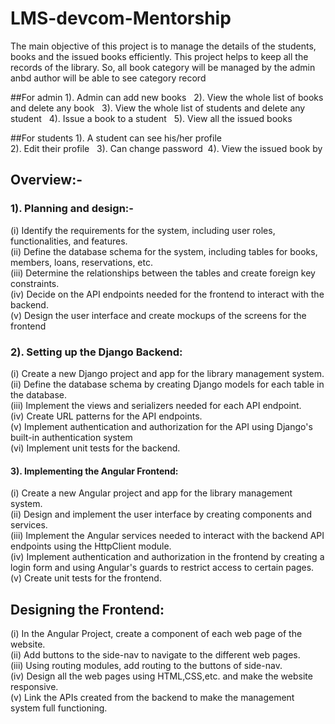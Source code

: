 # LMS-devcom-Mentorship
The main objective of this project is to manage the details of the students, books and the issued books efficiently. This project helps to keep all the records of the library. So, all book category will be managed by the admin anbd author will be able to see category record

##For admin 
1). Admin can add new books   
2). View the whole list of books and delete any book  
3). View the whole list of students and delete any student    
4). Issue a book to a student    
5). View all the issued books   

##For students 
1). A student can see his/her profile   
2). Edit their profile    
3). Can change password 
4). View the issued book by 

## Overview:-

### 1). Planning and design:-<br>
(i) Identify the requirements for the system, including user roles, functionalities, and features.<br>
(ii) Define the database schema for the system, including tables for books, members, loans, reservations, etc.<br>
(iii) Determine the relationships between the tables and create foreign key constraints.<br>
(iv) Decide on the API endpoints needed for the frontend to interact with the backend.<br>
(v) Design the user interface and create mockups of the screens for the frontend<br>

### 2). Setting up the Django Backend:<br>
(i) Create a new Django project and app for the library management system.<br>
(ii) Define the database schema by creating Django models for each table in the database.<br>
(iii) Implement the views and serializers needed for each API endpoint.<br>
(iv) Create URL patterns for the API endpoints.<br>
(v) Implement authentication and authorization for the API using Django's built-in authentication system <br>
(vi) Implement unit tests for the backend.

#### 3). Implementing the Angular Frontend:<br>
(i) Create a new Angular project and app for the library management system.<br>
(ii) Design and implement the user interface by creating components and services.<br>
(iii) Implement the Angular services needed to interact with the backend API endpoints using the HttpClient module.<br>
(iv) Implement authentication and authorization in the frontend by creating a login form and using Angular's guards to restrict access to certain pages.<br>
(v) Create unit tests for the frontend.<br>

## Designing the Frontend:<br>
(i) In the Angular Project, create a component of each web page of the website.<br>
(ii) Add buttons to the side-nav to navigate to the different web pages. <br>
(iii) Using routing modules, add routing to the buttons of side-nav.<br>
(iv) Design all the web pages using HTML,CSS,etc. and make the website responsive.<br>
(v) Link the APIs created from the backend to make the management system full functioning.<br>
